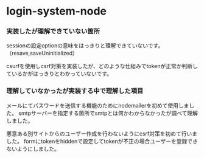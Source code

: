 # login-system-node

### 実装したが理解できていない箇所
sessionの設定optionの意味をはっきりと理解できていないです。（resave,saveUninitialized）

csurfを使用しcsrf対策を実装したが、どのような仕組みでtokenが正常か判断しているかがはっきりとわかっていないです。

### 理解していなかったが実装する中で理解した項目
メールにてパスワードを送信する機能のためにnodemailerを初めて使用しました。
smtpサーバーを指定する箇所でsmtpとは何かわからなかったが調べて理解しました。

悪意ある別サイトからのユーザー作成を行わないようにcsrf対策を初めて行いました。
formにtokenをhiddenで設定してtokenが不正の場合ユーザーを登録できないようにしました。